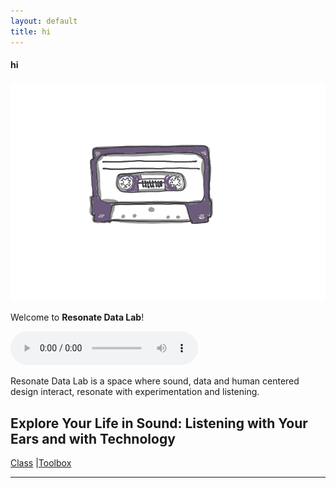 ```yaml
---
layout: default
title: hi
---
```


#### hi
![tape-animated](/assets/tape-animated.gif)

Welcome to **Resonate Data Lab**!

<audio controls>
  <source src="/assets/Resonate data lab hehe.m4a" type="audio/mpa">
  Your browser does not support the audio element.
</audio>

Resonate Data Lab is a space where sound, data and human centered design interact, resonate with experimentation and listening.

## Explore Your Life in Sound: Listening with Your Ears and with Technology

[Class](/class) |[Toolbox](/toolbox)

---
